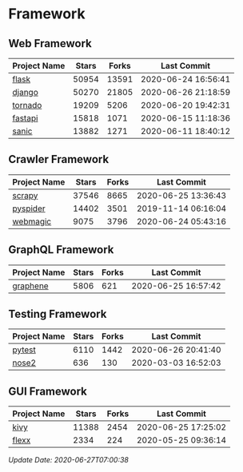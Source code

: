 # Framework

## Web Framework

| Project Name | Stars | Forks | Last Commit |
| ------------ | ----- | ----- | ----------- |
| [flask](https://github.com/pallets/flask) | 50954 | 13591 | 2020-06-24 16:56:41 |
| [django](https://github.com/django/django) | 50270 | 21805 | 2020-06-26 21:18:59 |
| [tornado](https://github.com/tornadoweb/tornado) | 19209 | 5206 | 2020-06-20 19:42:31 |
| [fastapi](https://github.com/tiangolo/fastapi) | 15818 | 1071 | 2020-06-15 11:18:36 |
| [sanic](https://github.com/huge-success/sanic) | 13882 | 1271 | 2020-06-11 18:40:12 |

## Crawler Framework

| Project Name | Stars | Forks | Last Commit |
| ------------ | ----- | ----- | ----------- |
| [scrapy](https://github.com/scrapy/scrapy) | 37546 | 8665 | 2020-06-25 13:36:43 |
| [pyspider](https://github.com/binux/pyspider) | 14402 | 3501 | 2019-11-14 06:16:04 |
| [webmagic](https://github.com/code4craft/webmagic) | 9075 | 3796 | 2020-06-24 05:43:16 |

## GraphQL Framework

| Project Name | Stars | Forks | Last Commit |
| ------------ | ----- | ----- | ----------- |
| [graphene](https://github.com/graphql-python/graphene) | 5806 | 621 | 2020-06-25 16:57:42 |

## Testing Framework

| Project Name | Stars | Forks | Last Commit |
| ------------ | ----- | ----- | ----------- |
| [pytest](https://github.com/pytest-dev/pytest) | 6110 | 1442 | 2020-06-26 20:41:40 |
| [nose2](https://github.com/nose-devs/nose2) | 636 | 130 | 2020-03-03 16:52:03 |

## GUI Framework

| Project Name | Stars | Forks | Last Commit |
| ------------ | ----- | ----- | ----------- |
| [kivy](https://github.com/kivy/kivy) | 11388 | 2454 | 2020-06-25 17:25:02 |
| [flexx](https://github.com/flexxui/flexx) | 2334 | 224 | 2020-05-25 09:36:14 |

*Update Date: 2020-06-27T07:00:38*